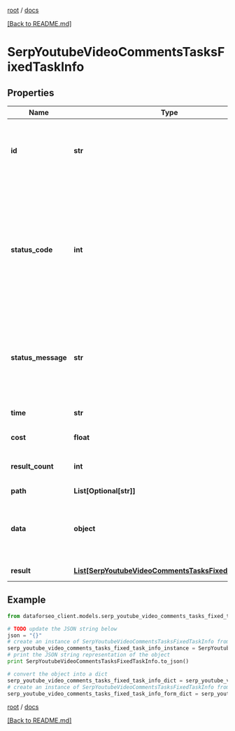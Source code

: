 [root](./../ "root") / [docs](./ "docs")

[[Back to README.md]](./../README.md "[Back to README.md]")

# SerpYoutubeVideoCommentsTasksFixedTaskInfo

## Properties

Name | Type | Description | Notes
------------ | ------------- | ------------- | -------------
**id** | **str** | task identifier unique task identifier in our system in the UUID format | [optional]
**status_code** | **int** | status code of the task generated by DataForSEO, can be within the following range: 10000-60000 you can find the full list of the response codes here | [optional]
**status_message** | **str** | informational message of the task you can find the full list of general informational messages here | [optional]
**time** | **str** | execution time, seconds | [optional]
**cost** | **float** | total tasks cost, USD | [optional]
**result_count** | **int** | number of elements in the result array | [optional]
**path** | **List[Optional[str]]** | URL path | [optional]
**data** | **object** | contains the same parameters that you specified in the POST request | [optional]
**result** | [**List[SerpYoutubeVideoCommentsTasksFixedResultInfo]**](SerpYoutubeVideoCommentsTasksFixedResultInfo.md) | array of results | [optional]

## Example

```python
from dataforseo_client.models.serp_youtube_video_comments_tasks_fixed_task_info import SerpYoutubeVideoCommentsTasksFixedTaskInfo

# TODO update the JSON string below
json = "{}"
# create an instance of SerpYoutubeVideoCommentsTasksFixedTaskInfo from a JSON string
serp_youtube_video_comments_tasks_fixed_task_info_instance = SerpYoutubeVideoCommentsTasksFixedTaskInfo.from_json(json)
# print the JSON string representation of the object
print SerpYoutubeVideoCommentsTasksFixedTaskInfo.to_json()

# convert the object into a dict
serp_youtube_video_comments_tasks_fixed_task_info_dict = serp_youtube_video_comments_tasks_fixed_task_info_instance.to_dict()
# create an instance of SerpYoutubeVideoCommentsTasksFixedTaskInfo from a dict
serp_youtube_video_comments_tasks_fixed_task_info_form_dict = serp_youtube_video_comments_tasks_fixed_task_info.from_dict(serp_youtube_video_comments_tasks_fixed_task_info_dict)
```

  

[root](./../ "root") / [docs](./ "docs")

[[Back to README.md]](./../README.md "[Back to README.md]")